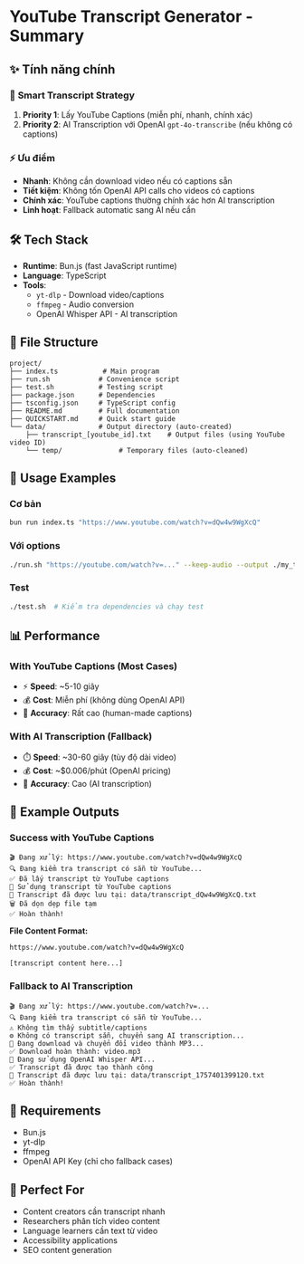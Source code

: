 # YouTube Transcript Generator - Summary

## ✨ Tính năng chính

### 🎯 **Smart Transcript Strategy**
1. **Priority 1**: Lấy YouTube Captions (miễn phí, nhanh, chính xác)
2. **Priority 2**: AI Transcription với OpenAI `gpt-4o-transcribe` (nếu không có captions)

### ⚡ **Ưu điểm**
- **Nhanh**: Không cần download video nếu có captions sẵn
- **Tiết kiệm**: Không tốn OpenAI API calls cho videos có captions
- **Chính xác**: YouTube captions thường chính xác hơn AI transcription
- **Linh hoạt**: Fallback automatic sang AI nếu cần

## 🛠️ **Tech Stack**
- **Runtime**: Bun.js (fast JavaScript runtime)
- **Language**: TypeScript
- **Tools**: 
  - `yt-dlp` - Download video/captions
  - `ffmpeg` - Audio conversion
  - OpenAI Whisper API - AI transcription

## 📁 **File Structure**
```
project/
├── index.ts           # Main program
├── run.sh            # Convenience script  
├── test.sh           # Testing script
├── package.json      # Dependencies
├── tsconfig.json     # TypeScript config
├── README.md         # Full documentation
├── QUICKSTART.md     # Quick start guide
└── data/             # Output directory (auto-created)
    ├── transcript_[youtube_id].txt    # Output files (using YouTube video ID)
    └── temp/              # Temporary files (auto-cleaned)
```

## 🚀 **Usage Examples**

### Cơ bản
```bash
bun run index.ts "https://www.youtube.com/watch?v=dQw4w9WgXcQ"
```

### Với options
```bash
./run.sh "https://youtube.com/watch?v=..." --keep-audio --output ./my_transcripts
```

### Test
```bash
./test.sh  # Kiểm tra dependencies và chạy test
```

## 📊 **Performance**

### With YouTube Captions (Most Cases)
- ⚡ **Speed**: ~5-10 giây
- 💰 **Cost**: Miễn phí (không dùng OpenAI API)
- 🎯 **Accuracy**: Rất cao (human-made captions)

### With AI Transcription (Fallback)
- ⏱️ **Speed**: ~30-60 giây (tùy độ dài video)
- 💰 **Cost**: ~$0.006/phút (OpenAI pricing)
- 🤖 **Accuracy**: Cao (AI transcription)

## 🎉 **Example Outputs**

### Success with YouTube Captions
```
🎬 Đang xử lý: https://www.youtube.com/watch?v=dQw4w9WgXcQ
🔍 Đang kiểm tra transcript có sẵn từ YouTube...
✅ Đã lấy transcript từ YouTube captions
🎯 Sử dụng transcript từ YouTube captions
📝 Transcript đã được lưu tại: data/transcript_dQw4w9WgXcQ.txt
🗑️ Đã dọn dẹp file tạm
✅ Hoàn thành!
```

**File Content Format:**
```
https://www.youtube.com/watch?v=dQw4w9WgXcQ

[transcript content here...]
```

### Fallback to AI Transcription
```
🎬 Đang xử lý: https://www.youtube.com/watch?v=...
🔍 Đang kiểm tra transcript có sẵn từ YouTube...
⚠️ Không tìm thấy subtitle/captions
⚙️ Không có transcript sẵn, chuyển sang AI transcription...
🔄 Đang download và chuyển đổi video thành MP3...
✅ Download hoàn thành: video.mp3
🔄 Đang sử dụng OpenAI Whisper API...
✅ Transcript đã được tạo thành công
📝 Transcript đã được lưu tại: data/transcript_1757401399120.txt
✅ Hoàn thành!
```

## 🔧 **Requirements**
- Bun.js
- yt-dlp 
- ffmpeg
- OpenAI API Key (chỉ cho fallback cases)

## 🎯 **Perfect For**
- Content creators cần transcript nhanh
- Researchers phân tích video content
- Language learners cần text từ video
- Accessibility applications
- SEO content generation
